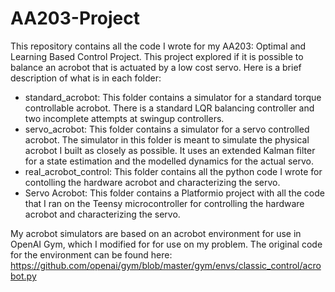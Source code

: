 # AA203-Project
This repository contains all the code I wrote for my AA203: Optimal and Learning Based Control Project. This project explored if it is possible to balance an acrobot that is actuated by a low cost servo. Here is a brief description of what is in each folder:

- standard_acrobot: This folder contains a simulator for a standard torque controllable acrobot. There is a standard LQR balancing controller and two incomplete attempts at swingup controllers.
- servo_acrobot: This folder contains a simulator for a servo controlled acrobot. The simulator in this folder is meant to simulate the physical acrobot I built as closely as possible. It uses an extended Kalman filter for a state estimation and the modelled dynamics for the actual servo.
- real_acrobot_control: This folder contains all the python code I wrote for contolling the hardware acrobot and characterizing the servo.
- Servo Acrobot: This folder contains a Platformio project with all the code that I ran on the Teensy microcontroller for controlling the hardware acrobot and characterizing the servo.

My acrobot simulators are based on an acrobot environment for use in OpenAI Gym, which I modified for for use on my problem. The original code for the environment can be found here: https://github.com/openai/gym/blob/master/gym/envs/classic_control/acrobot.py
